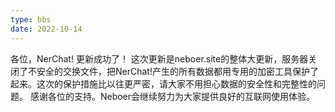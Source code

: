 ```yaml
---
type: bbs
date: 2022-10-14
---
```

各位，NerChat! 更新成功了！
这次更新是neboer.site的整体大更新，服务器关闭了不安全的交换文件，把NerChat!产生的所有数据都用专用的加密工具保护了起来。这次的保护措施比以往更严密，请大家不用担心数据的安全性和完整性的问题。
感谢各位的支持。Neboer会继续努力为大家提供良好的互联网使用体验。
